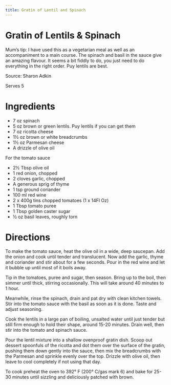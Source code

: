 ```yaml
---
title: Gratin of Lentil and Spinach
---
```


# Gratin of Lentils & Spinach

Mum’s tip: I have used this as a vegetarian meal as well as an accompaniment to a main course. The spinach and basil in the sauce give an amazing flavour. It seems a bit fiddly to do, you just need to do everything in the right order. Puy lentils are best.

Source: Sharon Adkin

Serves 5

# Ingredients

- 7 oz spinach
- 5 oz brown or green lentils. Puy lentils if you can get them
- 7 oz ricotta cheese
- 1½ oz brown or white breadcrumbs
- 1½ oz Parmesan cheese
- A drizzle of olive oil

For the tomato sauce

- 2½ Tbsp olive oil
- 1 red onion, chopped
- 2 cloves garlic, chopped
- A generous sprig of thyme
- 1 tsp ground coriander
- 100 ml red wine
- 2 x 400g tins chopped tomatoes (1 x 14Fl Oz)
- 1 Tbsp tomato puree
- 1 Tbsp golden caster sugar
- ½ oz basil leaves, roughly torn

# Directions

To make the tomato sauce, heat the olive oil in a wide, deep saucepan. Add the onion and cook until tender and translucent. Now add the garlic, thyme and coriander and stir about for a few seconds. Pour in the red wine and let it bubble up until most of it boils away.

Tip in the tomatoes, puree and sugar, then season. Bring up to the boil, then simmer until thick, stirring occasionally. This will take around 40 minutes to 1 hour.

Meanwhile, rinse the spinach, drain and pat dry with clean kitchen towels. Stir into the tomato sauce with the basil as soon as it is done. Taste and adjust seasoning.

Cook the lentils in a large pan of boiling, unsalted water until just tender but still firm enough to hold their shape, around 15-20 minutes. Drain well, then stir into the tomato and spinach sauce.

Pour the lentil mixture into a shallow ovenproof gratin dish. Scoop out dessert spoonfuls of the ricotta and dot them over the surface of the gratin, pushing them down gently into the sauce, then mix the breadcrumbs with the Parmesan and sprinkle evenly over the top. Drizzle with olive oil, then leave to cool completely if not using that day.

To cook preheat the oven to 392° F (200° C/gas mark 6) and bake for 25-30 minutes until sizzling and deliciously patched with brown.